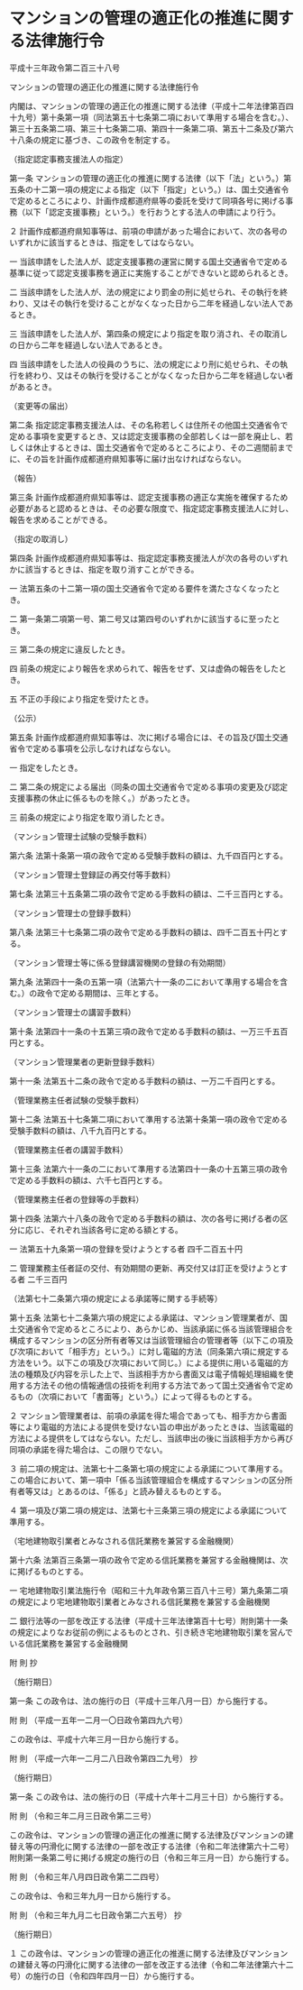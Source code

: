 # マンションの管理の適正化の推進に関する法律施行令

平成十三年政令第二百三十八号

マンションの管理の適正化の推進に関する法律施行令

内閣は、マンションの管理の適正化の推進に関する法律（平成十二年法律第百四十九号）第十条第一項（同法第五十七条第二項において準用する場合を含む。）、第三十五条第二項、第三十七条第二項、第四十一条第二項、第五十二条及び第六十八条の規定に基づき、この政令を制定する。

（指定認定事務支援法人の指定）

第一条 マンションの管理の適正化の推進に関する法律（以下「法」という。）第五条の十二第一項の規定による指定（以下「指定」という。）は、国土交通省令で定めるところにより、計画作成都道府県等の委託を受けて同項各号に掲げる事務（以下「認定支援事務」という。）を行おうとする法人の申請により行う。

２ 計画作成都道府県知事等は、前項の申請があった場合において、次の各号のいずれかに該当するときは、指定をしてはならない。

一 当該申請をした法人が、認定支援事務の運営に関する国土交通省令で定める基準に従って認定支援事務を適正に実施することができないと認められるとき。

二 当該申請をした法人が、法の規定により罰金の刑に処せられ、その執行を終わり、又はその執行を受けることがなくなった日から二年を経過しない法人であるとき。

三 当該申請をした法人が、第四条の規定により指定を取り消され、その取消しの日から二年を経過しない法人であるとき。

四 当該申請をした法人の役員のうちに、法の規定により刑に処せられ、その執行を終わり、又はその執行を受けることがなくなった日から二年を経過しない者があるとき。

（変更等の届出）

第二条 指定認定事務支援法人は、その名称若しくは住所その他国土交通省令で定める事項を変更するとき、又は認定支援事務の全部若しくは一部を廃止し、若しくは休止するときは、国土交通省令で定めるところにより、その二週間前までに、その旨を計画作成都道府県知事等に届け出なければならない。

（報告）

第三条 計画作成都道府県知事等は、認定支援事務の適正な実施を確保するため必要があると認めるときは、その必要な限度で、指定認定事務支援法人に対し、報告を求めることができる。

（指定の取消し）

第四条 計画作成都道府県知事等は、指定認定事務支援法人が次の各号のいずれかに該当するときは、指定を取り消すことができる。

一 法第五条の十二第一項の国土交通省令で定める要件を満たさなくなったとき。

二 第一条第二項第一号、第二号又は第四号のいずれかに該当するに至ったとき。

三 第二条の規定に違反したとき。

四 前条の規定により報告を求められて、報告をせず、又は虚偽の報告をしたとき。

五 不正の手段により指定を受けたとき。

（公示）

第五条 計画作成都道府県知事等は、次に掲げる場合には、その旨及び国土交通省令で定める事項を公示しなければならない。

一 指定をしたとき。

二 第二条の規定による届出（同条の国土交通省令で定める事項の変更及び認定支援事務の休止に係るものを除く。）があったとき。

三 前条の規定により指定を取り消したとき。

（マンション管理士試験の受験手数料）

第六条 法第十条第一項の政令で定める受験手数料の額は、九千四百円とする。

（マンション管理士登録証の再交付等手数料）

第七条 法第三十五条第二項の政令で定める手数料の額は、二千三百円とする。

（マンション管理士の登録手数料）

第八条 法第三十七条第二項の政令で定める手数料の額は、四千二百五十円とする。

（マンション管理士等に係る登録講習機関の登録の有効期間）

第九条 法第四十一条の五第一項（法第六十一条の二において準用する場合を含む。）の政令で定める期間は、三年とする。

（マンション管理士の講習手数料）

第十条 法第四十一条の十五第三項の政令で定める手数料の額は、一万三千五百円とする。

（マンション管理業者の更新登録手数料）

第十一条 法第五十二条の政令で定める手数料の額は、一万二千百円とする。

（管理業務主任者試験の受験手数料）

第十二条 法第五十七条第二項において準用する法第十条第一項の政令で定める受験手数料の額は、八千九百円とする。

（管理業務主任者の講習手数料）

第十三条 法第六十一条の二において準用する法第四十一条の十五第三項の政令で定める手数料の額は、六千七百円とする。

（管理業務主任者の登録等の手数料）

第十四条 法第六十八条の政令で定める手数料の額は、次の各号に掲げる者の区分に応じ、それぞれ当該各号に定める額とする。

一 法第五十九条第一項の登録を受けようとする者 四千二百五十円

二 管理業務主任者証の交付、有効期間の更新、再交付又は訂正を受けようとする者 二千三百円

（法第七十二条第六項の規定による承諾等に関する手続等）

第十五条 法第七十二条第六項の規定による承諾は、マンション管理業者が、国土交通省令で定めるところにより、あらかじめ、当該承諾に係る当該管理組合を構成するマンションの区分所有者等又は当該管理組合の管理者等（以下この項及び次項において「相手方」という。）に対し電磁的方法（同条第六項に規定する方法をいう。以下この項及び次項において同じ。）による提供に用いる電磁的方法の種類及び内容を示した上で、当該相手方から書面又は電子情報処理組織を使用する方法その他の情報通信の技術を利用する方法であって国土交通省令で定めるもの（次項において「書面等」という。）によって得るものとする。

２ マンション管理業者は、前項の承諾を得た場合であっても、相手方から書面等により電磁的方法による提供を受けない旨の申出があったときは、当該電磁的方法による提供をしてはならない。ただし、当該申出の後に当該相手方から再び同項の承諾を得た場合は、この限りでない。

３ 前二項の規定は、法第七十二条第七項の規定による承諾について準用する。この場合において、第一項中「係る当該管理組合を構成するマンションの区分所有者等又は」とあるのは、「係る」と読み替えるものとする。

４ 第一項及び第二項の規定は、法第七十三条第三項の規定による承諾について準用する。

（宅地建物取引業者とみなされる信託業務を兼営する金融機関）

第十六条 法第百三条第一項の政令で定める信託業務を兼営する金融機関は、次に掲げるものとする。

一 宅地建物取引業法施行令（昭和三十九年政令第三百八十三号）第九条第二項の規定により宅地建物取引業者とみなされる信託業務を兼営する金融機関

二 銀行法等の一部を改正する法律（平成十三年法律第百十七号）附則第十一条の規定によりなお従前の例によるものとされ、引き続き宅地建物取引業を営んでいる信託業務を兼営する金融機関

附 則 抄

（施行期日）

第一条 この政令は、法の施行の日（平成十三年八月一日）から施行する。

附 則 （平成一五年一二月一〇日政令第四九六号）

この政令は、平成十六年三月一日から施行する。

附 則 （平成一六年一二月二八日政令第四二九号） 抄

（施行期日）

第一条 この政令は、法の施行の日（平成十六年十二月三十日）から施行する。

附 則 （令和三年二月三日政令第二三号）

この政令は、マンションの管理の適正化の推進に関する法律及びマンションの建替え等の円滑化に関する法律の一部を改正する法律（令和二年法律第六十二号）附則第一条第二号に掲げる規定の施行の日（令和三年三月一日）から施行する。

附 則 （令和三年八月四日政令第二二四号）

この政令は、令和三年九月一日から施行する。

附 則 （令和三年九月二七日政令第二六五号） 抄

（施行期日）

１ この政令は、マンションの管理の適正化の推進に関する法律及びマンションの建替え等の円滑化に関する法律の一部を改正する法律（令和二年法律第六十二号）の施行の日（令和四年四月一日）から施行する。

